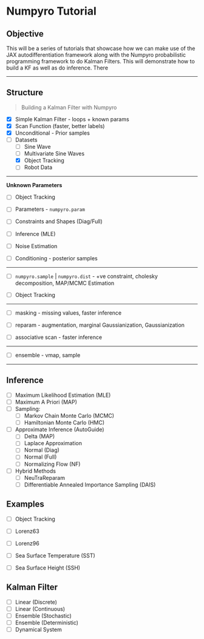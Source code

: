 # Numpyro Tutorial

## Objective

This will be a series of tutorials that showcase how we can make use of the JAX autodifferentiation framework along with the Numpyro probabilistic programming framework to do Kalman Filters. This will demonstrate how to build a KF as well as do inference. There



---
## Structure

> Building a Kalman Filter with Numpyro


* [X] Simple Kalman Filter - loops + known params
* [X] Scan Function (faster, better labels)
* [X] Unconditional - Prior samples
* [ ] Datasets
  * [ ] Sine Wave
  * [ ] Multivariate Sine Waves
  * [X] Object Tracking
  * [ ] Robot Data

---

**Unknown Parameters**

* [ ] Object Tracking
* [ ] Parameters - `numpyro.param`
* [ ] Constraints and Shapes (Diag/Full)
* [ ] Inference (MLE)
* [ ] Noise Estimation
* [ ] Conditioning - posterior samples


---


* [ ] `numpyro.sample` | `numpyro.dist` - +ve constraint, cholesky decomposition, MAP/MCMC Estimation 
* [ ] Object Tracking


---


* [ ] masking - missing values, faster inference
* [ ] reparam - augmentation, marginal Gaussianization, Gaussianization
* [ ] associative scan - faster inference


---


* [ ] ensemble - vmap, sample


---
## Inference

* [ ] Maximum Likelihood Estimation (MLE)
* [ ] Maximum A Priori (MAP)
* [ ] Sampling:
    * [ ] Markov Chain Monte Carlo (MCMC)
    * [ ] Hamiltonian Monte Carlo (HMC)
* [ ] Approximate Inference (AutoGuide)
    * [ ] Delta (MAP)
    * [ ] Laplace Approximation
    * [ ] Normal (Diag)
    * [ ] Normal (Full)
    * [ ] Normalizing Flow (NF)
* [ ] Hybrid Methods
    * [ ] NeuTraReparam
    * [ ] Differentiable Annealed Importance Sampling (DAIS)
    
## Examples

* [ ] Object Tracking
* [ ] Lorenz63
* [ ] Lorenz96
* [ ] Sea Surface Temperature (SST)
* [ ] Sea Surface Height (SSH)


## Kalman Filter

* [ ] Linear (Discrete)
* [ ] Linear (Continuous)
* [ ] Ensemble (Stochastic)
* [ ] Ensemble (Deterministic)
* [ ] Dynamical System
